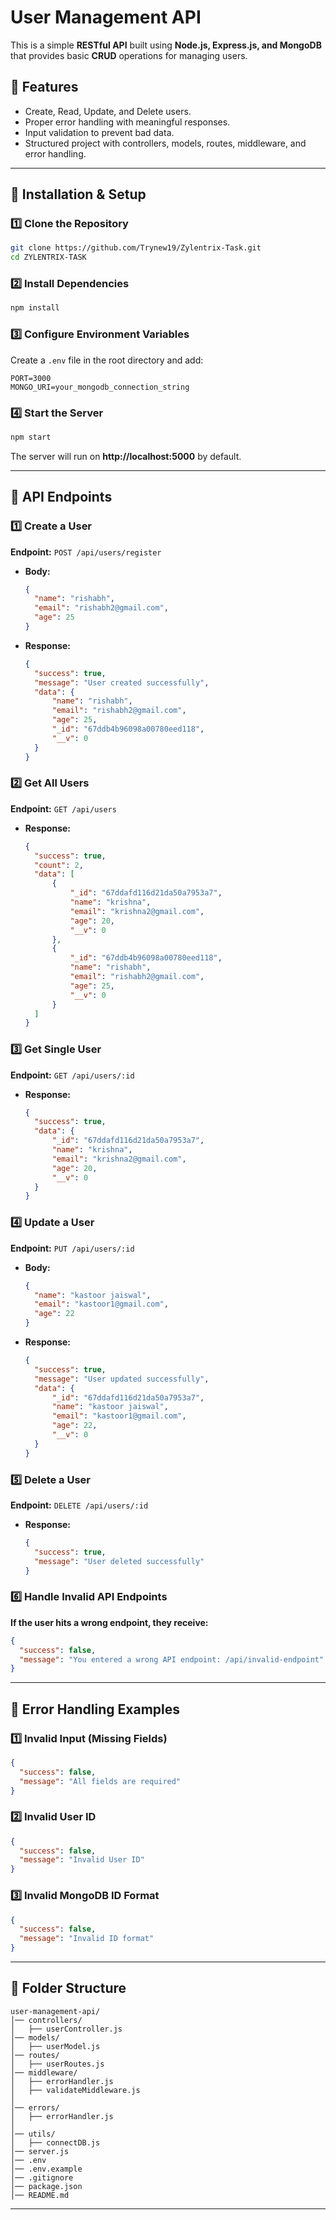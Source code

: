 # User Management API

This is a simple **RESTful API** built using **Node.js, Express.js, and MongoDB** that provides basic **CRUD** operations for managing users.

## 📌 Features
- Create, Read, Update, and Delete users.
- Proper error handling with meaningful responses.
- Input validation to prevent bad data.
- Structured project with controllers, models, routes, middleware, and error handling.

---

## 🚀 Installation & Setup

### **1️⃣ Clone the Repository**
```sh
git clone https://github.com/Trynew19/Zylentrix-Task.git
cd ZYLENTRIX-TASK
```

### **2️⃣ Install Dependencies**
```sh
npm install
```

### **3️⃣ Configure Environment Variables**
Create a `.env` file in the root directory and add:
```env
PORT=3000
MONGO_URI=your_mongodb_connection_string
```

### **4️⃣ Start the Server**
```sh
npm start
```

The server will run on **http://localhost:5000** by default.

---

## 📌 API Endpoints

### **1️⃣ Create a User**
**Endpoint:** `POST /api/users/register`
- **Body:**
  ```json
  {
    "name": "rishabh",
    "email": "rishabh2@gmail.com",
    "age": 25
  }
  ```
- **Response:**
  ```json
  {
    "success": true,
    "message": "User created successfully",
    "data": {
        "name": "rishabh",
        "email": "rishabh2@gmail.com",
        "age": 25,
        "_id": "67ddb4b96098a00780eed118",
        "__v": 0
    }
  }
  ```

### **2️⃣ Get All Users**
**Endpoint:** `GET /api/users`
- **Response:**
  ```json
  {
    "success": true,
    "count": 2,
    "data": [
        {
            "_id": "67ddafd116d21da50a7953a7",
            "name": "krishna",
            "email": "krishna2@gmail.com",
            "age": 20,
            "__v": 0
        },
        {
            "_id": "67ddb4b96098a00780eed118",
            "name": "rishabh",
            "email": "rishabh2@gmail.com",
            "age": 25,
            "__v": 0
        }
    ]
  }
  ```

### **3️⃣ Get Single User**
**Endpoint:** `GET /api/users/:id`
- **Response:**
  ```json
  {
    "success": true,
    "data": {
        "_id": "67ddafd116d21da50a7953a7",
        "name": "krishna",
        "email": "krishna2@gmail.com",
        "age": 20,
        "__v": 0
    }
  }
  ```

### **4️⃣ Update a User**
**Endpoint:** `PUT /api/users/:id`
- **Body:**
  ```json
  {
    "name": "kastoor jaiswal",
    "email": "kastoor1@gmail.com",
    "age": 22
  }
  ```
- **Response:**
  ```json
  {
    "success": true,
    "message": "User updated successfully",
    "data": {
        "_id": "67ddafd116d21da50a7953a7",
        "name": "kastoor jaiswal",
        "email": "kastoor1@gmail.com",
        "age": 22,
        "__v": 0
    }
  }
  ```

### **5️⃣ Delete a User**
**Endpoint:** `DELETE /api/users/:id`
- **Response:**
  ```json
  {
    "success": true,
    "message": "User deleted successfully"
  }
  ```

### **6️⃣ Handle Invalid API Endpoints**
**If the user hits a wrong endpoint, they receive:**
```json
{
  "success": false,
  "message": "You entered a wrong API endpoint: /api/invalid-endpoint"
}
```

---

## 📌 Error Handling Examples

### **1️⃣ Invalid Input (Missing Fields)**
```json
{
  "success": false,
  "message": "All fields are required"
}
```

### **2️⃣ Invalid User ID**
```json
{
  "success": false,
  "message": "Invalid User ID"
}
```

### **3️⃣ Invalid MongoDB ID Format**
```json
{
  "success": false,
  "message": "Invalid ID format"
}
```

---

## 📌 Folder Structure
```
user-management-api/
│── controllers/
│   ├── userController.js
│── models/
│   ├── userModel.js
│── routes/
│   ├── userRoutes.js
│── middleware/
│   ├── errorHandler.js
│   ├── validateMiddleware.js
│
│── errors/
│   ├── errorHandler.js
│    
│── utils/
│   ├── connectDB.js
│── server.js
│── .env
│── .env.example
│── .gitignore
│── package.json
│── README.md
```

---



